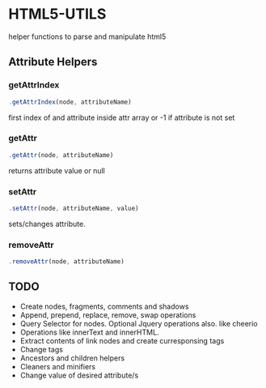 # HTML5-UTILS

helper functions to parse and manipulate html5

## Attribute Helpers

### getAttrIndex
```js
.getAttrIndex(node, attributeName)
```
first index of and attribute inside attr array or -1 if attribute is not set

### getAttr
```js
.getAttr(node, attributeName)
```
returns attribute value or null

### setAttr
```js
.setAttr(node, attributeName, value)
```
sets/changes attribute.

### removeAttr
```js
.removeAttr(node, attributeName)
```
## TODO

- Create nodes, fragments, comments and shadows
- Append, prepend, replace, remove, swap operations
- Query Selector for nodes. Optional Jquery operations also. like cheerio
- Operations like innerText and innerHTML.
- Extract contents of link nodes and create curresponsing tags
- Change tags
- Ancestors and children helpers
- Cleaners and minifiers
- Change value of desired attribute/s




